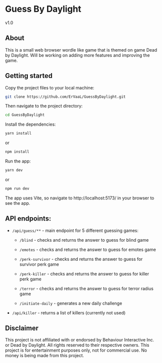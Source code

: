 # Guess By Daylight
v1.0

## About
This is a small web browser wordle like game that is themed on game Dead by Daylight.
Will be working on adding more features and improving the game.

## Getting started

Copy the project files to your local machine:

```bash
git clone https://github.com/ErVaaL/GuessByDaylight.git
```

Then navigate to the project directory:

```bash
cd GuessByDaylight
```
Install the dependencies:

```bash
yarn install
```

or

```bash
npm install
```

Run the app:

```bash
yarn dev
```
or

```bash
npm run dev
```

The app uses Vite, so navigate to http://localhost:5173/ in your browser to see the app.

## API endpoints:
- `/api/guess/**` - main endpoint for 5 different guessing games:

  - `/blind` - checks and returns the answer to guess for blind game
  - `/emotes` - checks and returns the answer to guess for emotes game
  - `/perk-survivor` - checks and returns the answer to guess for survivor perk game
  - `/perk-killer` - checks and returns the answer to guess for killer perk game
  - `/terror` - checks and returns the answer to guess for terror radius game

  - `/initiate-daily` - generates a new daily challenge

- `/api/killer` - returns a list of killers (currently not used)

## Disclaimer
This project is not affiliated with or endorsed by Behaviour Interactive Inc. or Dead by Daylight. All rights reserved to their respective owners.
This project is for entertainment purposes only, not for commercial use.
No money is being made from this project.



